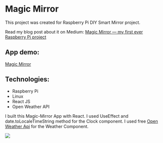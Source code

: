 # Magic Mirror

This project was created for Raspberry Pi DIY Smart Mirror project.

Read my blog post about it on Medium:
[Magic Mirror — my first ever Raspberry Pi project](https://medium.com/@stacha.l/magic-mirror-my-first-ever-raspberry-pi-project-ced7985ff1a)

## App demo:

[Magic Mirror](https://stachacl.github.io/magic-mirror/)

## Technologies:

- Raspberry Pi
- Linux
- React JS
- Open Weather API

I built this Magic-Mirror App with React.
I used UseEffect and date.toLocaleTimeString method for the Clock component.
I used free [Open Weather Api](https://openweathermap.org/api) for the Weather Component.

<img src='https://ik.imagekit.io/stcl/github/Screen_Shot_2022-11-24_at_6.45.45_pm_XSrOnXIde.png?ik-sdk-version=javascript-1.4.3&updatedAt=1669276000263'>

